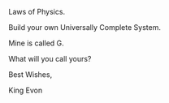 Laws of Physics.

Build your own Universally Complete System.

Mine is called G.

What will you call yours?

Best Wishes,

King Evon
